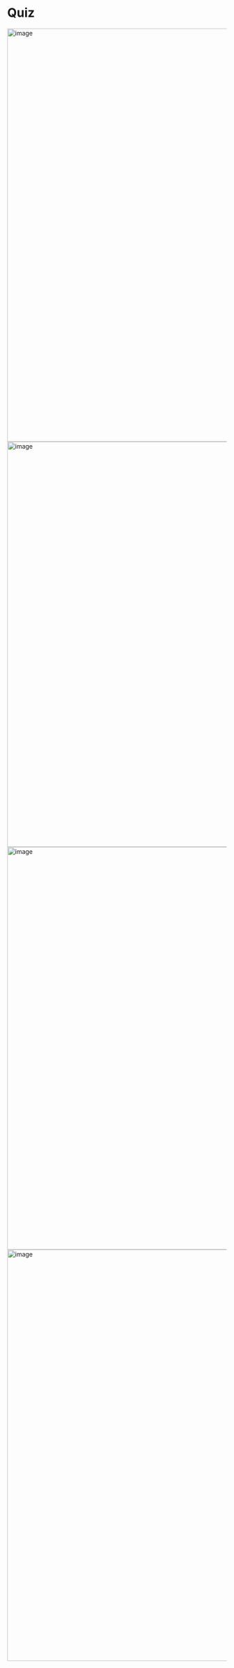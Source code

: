 # Quiz
<img width="946" alt="image" src="https://user-images.githubusercontent.com/113123500/218107332-b3016dc8-a8e5-4783-ae73-e34e5cd7b673.png">
<img width="928" alt="image" src="https://user-images.githubusercontent.com/113123500/218107370-d32571d5-f984-4d8e-aedf-d0c5d67d359a.png">
<img width="922" alt="image" src="https://user-images.githubusercontent.com/113123500/218107406-b368ff56-6cee-4d06-9118-dcc9ca9d0de6.png">
<img width="942" alt="image" src="https://user-images.githubusercontent.com/113123500/218107465-b3365c35-7103-48f4-986a-44092048707d.png">
